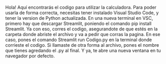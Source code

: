 Hola! Aquí encontrarás el codigo para utilizar la calculadora. Para poder usarla de forma correcta, necesitas tener instalado Visual Studio Code, y tener la version de Python actualizada. En una nueva terminal en VSC, primero hay que descargar Streamlit, poniendo el comando pip install Streamlit. Ya con eso, corres el codigo, asegurandote de que estés en la carpeta donde abriste el archivo y va a pedir que corras la pagina. En ese caso, pones el comando Streamlit run Codigo.py en la terminal donde corrieste el codigo. Si llamaste de otra forma al archivo, pones el nombre que tienes agredando el .py al final. Y ya, te abre una nueva ventana en tu navegador por defecto.
